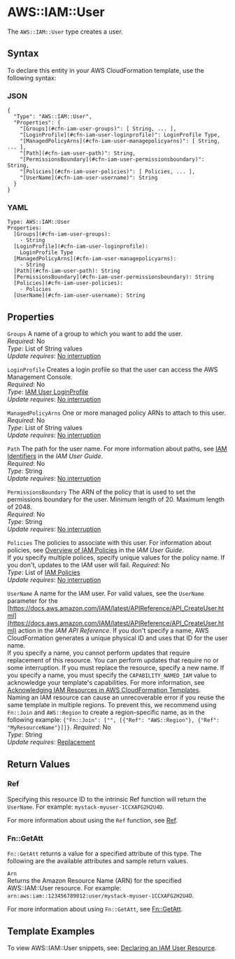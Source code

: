 # AWS::IAM::User<a name="aws-properties-iam-user"></a>

The `AWS::IAM::User` type creates a user\.

## Syntax<a name="aws-resource-iam-user-syntax"></a>

To declare this entity in your AWS CloudFormation template, use the following syntax:

### JSON<a name="aws-resource-iam-user-syntax.json"></a>

```
{
  "Type": "AWS::IAM::User",
  "Properties": {
    "[Groups](#cfn-iam-user-groups)": [ String, ... ],
    "[LoginProfile](#cfn-iam-user-loginprofile)": LoginProfile Type,
    "[ManagedPolicyArns](#cfn-iam-user-managepolicyarns)": [ String, ... ],
    "[Path](#cfn-iam-user-path)": String,
    "[PermissionsBoundary](#cfn-iam-user-permissionsboundary)": String,   
    "[Policies](#cfn-iam-user-policies)": [ Policies, ... ],
    "[UserName](#cfn-iam-user-username)": String
  }
}
```

### YAML<a name="aws-resource-iam-user-syntax.yaml"></a>

```
Type: AWS::IAM::User
Properties: 
  [Groups](#cfn-iam-user-groups):
    - String
  [LoginProfile](#cfn-iam-user-loginprofile):
    LoginProfile Type
  [ManagedPolicyArns](#cfn-iam-user-managepolicyarns):
    - String
  [Path](#cfn-iam-user-path): String
  [PermissionsBoundary](#cfn-iam-user-permissionsboundary): String
  [Policies](#cfn-iam-user-policies):
    - Policies
  [UserName](#cfn-iam-user-username): String
```

## Properties<a name="aws-properties-iam-user-prop"></a>

`Groups`  <a name="cfn-iam-user-groups"></a>
A name of a group to which you want to add the user\.  
*Required*: No  
*Type*: List of String values  
*Update requires*: [No interruption](using-cfn-updating-stacks-update-behaviors.md#update-no-interrupt)

`LoginProfile`  <a name="cfn-iam-user-loginprofile"></a>
Creates a login profile so that the user can access the AWS Management Console\.  
*Required*: No  
*Type*: [IAM User LoginProfile](aws-properties-iam-user-loginprofile.md)  
*Update requires*: [No interruption](using-cfn-updating-stacks-update-behaviors.md#update-no-interrupt)

`ManagedPolicyArns`  <a name="cfn-iam-user-managepolicyarns"></a>
One or more managed policy ARNs to attach to this user\.  
*Required*: No  
*Type*: List of String values  
*Update requires*: [No interruption](using-cfn-updating-stacks-update-behaviors.md#update-no-interrupt)

`Path`  <a name="cfn-iam-user-path"></a>
The path for the user name\. For more information about paths, see [IAM Identifiers](http://docs.aws.amazon.com/IAM/latest/UserGuide/index.html?Using_Identifiers.html) in the *IAM User Guide*\.  
*Required*: No  
*Type*: String  
*Update requires*: [No interruption](using-cfn-updating-stacks-update-behaviors.md#update-no-interrupt)

`PermissionsBoundary`  <a name="cfn-iam-user-permissionsboundary"></a>
The ARN of the policy that is used to set the permissions boundary for the user\. Minimum length of 20\. Maximum length of 2048\.  
*Required*: No  
*Type*: String  
*Update requires*: [No interruption](using-cfn-updating-stacks-update-behaviors.md#update-no-interrupt)

`Policies`  <a name="cfn-iam-user-policies"></a>
The policies to associate with this user\. For information about policies, see [Overview of IAM Policies](http://docs.aws.amazon.com/IAM/latest/UserGuide/index.html?PoliciesOverview.html) in the *IAM User Guide*\.  
If you specify multiple polices, specify unique values for the policy name\. If you don't, updates to the IAM user will fail\.
*Required*: No  
*Type*: List of [IAM Policies](aws-properties-iam-policy.md)  
*Update requires*: [No interruption](using-cfn-updating-stacks-update-behaviors.md#update-no-interrupt)

`UserName`  <a name="cfn-iam-user-username"></a>
A name for the IAM user\. For valid values, see the `UserName` parameter for the [https://docs.aws.amazon.com/IAM/latest/APIReference/API_CreateUser.html](https://docs.aws.amazon.com/IAM/latest/APIReference/API_CreateUser.html) action in the *IAM API Reference*\. If you don't specify a name, AWS CloudFormation generates a unique physical ID and uses that ID for the user name\.  
If you specify a name, you cannot perform updates that require replacement of this resource\. You can perform updates that require no or some interruption\. If you must replace the resource, specify a new name\.
If you specify a name, you must specify the `CAPABILITY_NAMED_IAM` value to acknowledge your template's capabilities\. For more information, see [Acknowledging IAM Resources in AWS CloudFormation Templates](using-iam-template.md#using-iam-capabilities)\.   
Naming an IAM resource can cause an unrecoverable error if you reuse the same template in multiple regions\. To prevent this, we recommend using `Fn::Join` and `AWS::Region` to create a region\-specific name, as in the following example: `{"Fn::Join": ["", [{"Ref": "AWS::Region"}, {"Ref": "MyResourceName"}]]}`\.
*Required*: No  
*Type*: String  
*Update requires*: [Replacement](using-cfn-updating-stacks-update-behaviors.md#update-replacement)

## Return Values<a name="aws-properties-iam-user-ref"></a>

### Ref<a name="w13ab1c21c10d156c45b9b2"></a>

Specifying this resource ID to the intrinsic Ref function will return the `UserName`\. For example: `mystack-myuser-1CCXAFG2H2U4D`\.

For more information about using the `Ref` function, see [Ref](intrinsic-function-reference-ref.md)\.

### Fn::GetAtt<a name="w13ab1c21c10d156c45b9b4"></a>

`Fn::GetAtt` returns a value for a specified attribute of this type\. The following are the available attributes and sample return values\.

`Arn`  
Returns the Amazon Resource Name \(ARN\) for the specified AWS::IAM::User resource\. For example: `arn:aws:iam::123456789012:user/mystack-myuser-1CCXAFG2H2U4D`\.

For more information about using `Fn::GetAtt`, see [Fn::GetAtt](intrinsic-function-reference-getatt.md)\.

## Template Examples<a name="w13ab1c21c10d156c45c11"></a>

To view AWS::IAM::User snippets, see: [Declaring an IAM User Resource](quickref-iam.md#scenario-iam-user)\.